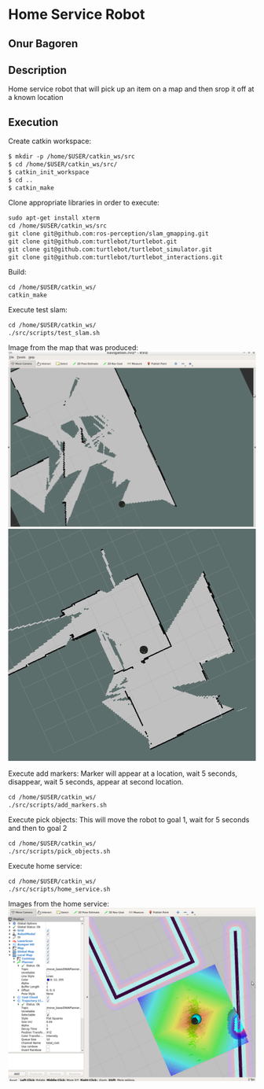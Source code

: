# Home Service Robot
## Onur Bagoren

## Description
Home service robot that will pick up an item on a map and then srop it off at a known location

## Execution
Create catkin workspace:
```
$ mkdir -p /home/$USER/catkin_ws/src
$ cd /home/$USER/catkin_ws/src/
$ catkin_init_workspace
$ cd ..
$ catkin_make
```
Clone appropriate libraries in order to execute:
```
sudo apt-get install xterm
cd /home/$USER/catkin_ws/src
git clone git@github.com:ros-perception/slam_gmapping.git
git clone git@github.com:turtlebot/turtlebot.git
git clone git@github.com:turtlebot/turtlebot_simulator.git
git clone git@github.com:turtlebot/turtlebot_interactions.git
```

Build:
```
cd /home/$USER/catkin_ws/
catkin_make
```

Execute test slam:
```
cd /home/$USER/catkin_ws/
./src/scripts/test_slam.sh
```
Image from the map that was produced:
![1st Image from slam](https://github.com/onurbagoren/home_service_robot/blob/master/images/map_2.png)
![2nd Image from slam](https://github.com/onurbagoren/home_service_robot/blob/master/images/MAP.png)

Execute add markers:
Marker will appear at a location, wait 5 seconds, disappear, wait 5 seconds, appear at second location.
```
cd /home/$USER/catkin_ws/
./src/scripts/add_markers.sh
```

Execute pick objects:
This will move the robot to goal 1, wait for 5 seconds and then to goal 2
```
cd /home/$USER/catkin_ws/
./src/scripts/pick_objects.sh
```

Execute home service:
```
cd /home/$USER/catkin_ws/
./src/scripts/home_service.sh
```
Images from the home service:
![Image of robot at the marker pick up](https://github.com/onurbagoren/home_service_robot/blob/master/images/at_marker.png)
